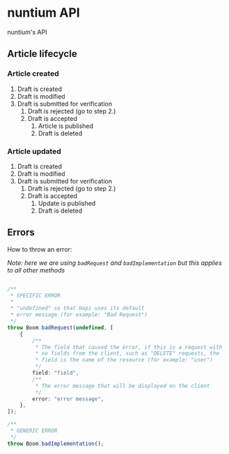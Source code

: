 # nuntium API

nuntium's API

## Article lifecycle

### Article created

1. Draft is created
2. Draft is modified
3. Draft is submitted for verification
    1. Draft is rejected (go to step 2.)
    2. Draft is accepted
        1. Article is published
        2. Draft is deleted

### Article updated

1. Draft is created
2. Draft is modified
3. Draft is submitted for verification
    1. Draft is rejected (go to step 2.)
    2. Draft is accepted
        1. Update is published
        2. Draft is deleted

## Errors

How to throw an error:

*Note: here we are using `badRequest` and `badImplementation` but this applies to all other methods*

```typescript

/**
 * SPECIFIC ERROR
 * 
 * "undefined" so that Hapi uses its default
 * error message (for example: "Bad Request")
 */
throw Boom.badRequest(undefined, [
    {
        /**
         * The field that caused the error, if this is a request with
         * no fields from the client, such as "DELETE" requests, the
         * field is the name of the resource (for example: "user")
         */
        field: "field",
        /**
         * The error message that will be displayed on the client
         */
        error: "error message",
    },
]);

/**
 * GENERIC ERROR
 */
throw Boom.badImplementation();

```
